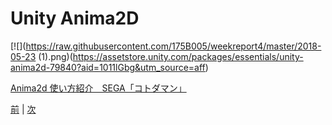 
# Unity Anima2D

[![](https://raw.githubusercontent.com/175B005/weekreport4/master/2018-05-23 (1).png)(https://assetstore.unity.com/packages/essentials/unity-anima2d-79840?aid=1011lGbg&utm_source=aff)

[Anima2d 使い方紹介　SEGA「コトダマン」](http://techblog.sega.jp/entry/2018/03/26/100000)


[前](https://github.com/175B005/weekreport3) | [次](https://github.com/175B005/weekreport5)
